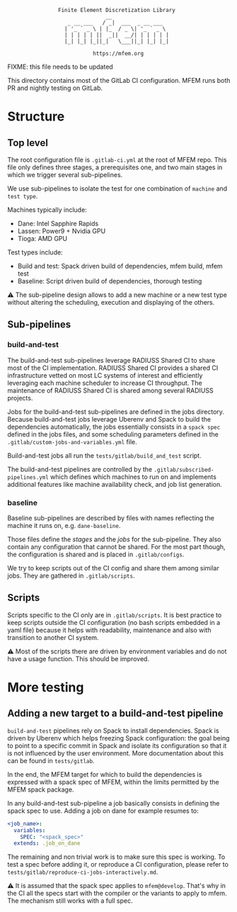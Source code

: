                     Finite Element Discretization Library
                                   __
                       _ __ ___   / _|  ___  _ __ ___
                      | '_ ` _ \ | |_  / _ \| '_ ` _ \
                      | | | | | ||  _||  __/| | | | | |
                      |_| |_| |_||_|   \___||_| |_| |_|

                               https://mfem.org


FIXME: this file needs to be updated

This directory contains most of the GitLab CI configuration. MFEM runs both PR
and nightly testing on GitLab.

# Structure

## Top level

The root configuration file is `.gitlab-ci.yml` at the root of MFEM repo. This
file only defines three stages, a prerequisites one, and two main stages in
which we trigger several sub-pipelines.

We use sub-pipelines to isolate the test for one combination of `machine`
and `test type`.

Machines typically include:

* Dane: Intel Sapphire Rapids
* Lassen: Power9 + Nvidia GPU
* Tioga: AMD GPU

Test types include:

* Build and test: Spack driven build of dependencies, mfem build, mfem
  test
* Baseline: Script driven build of dependencies, thorough testing

⚠️ The sub-pipeline design allows to add a new machine or a new test type without
altering the scheduling, execution and displaying of the others.

## Sub-pipelines

### build-and-test

The build-and-test sub-pipelines leverage RADIUSS Shared CI to share most of
the CI implementation. RADIUSS Shared CI provides a shared CI infrastructure
vetted on most LC systems of interest and efficiently leveraging each machine
scheduler to increase CI throughput. The maintenance of RADIUSS Shared CI is
shared among several RADIUSS projects.

Jobs for the build-and-test sub-pipelines are defined in the jobs directory.
Because build-and-test jobs leverage Uberenv and Spack to build the
dependencies automatically, the jobs essentially consists in a `spack spec`
defined in the jobs files, and some scheduling parameters defined in the
`.gitlab/custom-jobs-and-variables.yml` file.

Build-and-test jobs all run the `tests/gitlab/build_and_test` script.

The build-and-test pipelines are controlled by the
`.gitlab/subscribed-pipelines.yml` which defines which machines to run on and
implements additional features like machine availability check, and job list
generation.

### baseline

Baseline sub-pipelines are described by files with names reflecting the
machine it runs on, e.g. `dane-baseline`.

Those files define the *stages* and the *jobs* for the sub-pipeline. They
also contain any configuration that cannot be shared. For the most part
though, the configuration is shared and is placed in `.gitlab/configs`.

We try to keep scripts out of the CI config and share them among similar
jobs. They are gathered in `.gitlab/scripts`.

## Scripts

Scripts specific to the CI only are in `.gitlab/scripts`. It is best practice
to keep scripts outside the CI configuration (no bash scripts embedded in a
yaml file) because it helps with readability, maintenance and also with
transition to another CI system.

⚠️ Most of the scripts there are driven by environment variables and do not have a
usage function. This should be improved.


# More testing

## Adding a new target to a build-and-test pipeline

`build-and-test` pipelines rely on Spack to install dependencies. Spack is
driven by Uberenv which helps freezing Spack configuration: the goal being to
point to a specific commit in Spack and isolate its configuration so that it is
not influenced by the user environment. More documentation about this can be
found in `tests/gitlab`.

In the end, the MFEM target for which to build the dependencies is expressed
with a spack spec of MFEM, within the limits permitted by the MFEM spack
package.

In any build-and-test sub-pipeline a job basically consists in defining the
spack spec to use. Adding a job on dane for example resumes to:

```yaml
<job_name>:
  variables:
    SPEC: "<spack_spec>"
  extends: .job_on_dane
```

The remaining and non trivial work is to make sure this spec is working. To
test a spec before adding it, or reproduce a CI configuration, please refer to
`tests/gitlab/reproduce-ci-jobs-interactively.md`.

⚠️ It is assumed that the spack spec applies to `mfem@develop`. That's why in the
CI all the specs start with the compiler or the variants to apply to mfem. The
mechanism still works with a full spec.
